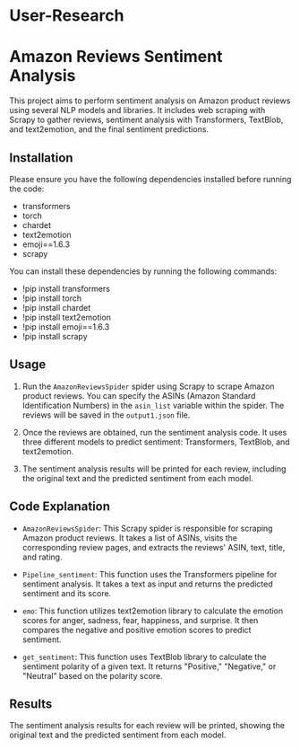 # User-Research
# Amazon Reviews Sentiment Analysis

This project aims to perform sentiment analysis on Amazon product reviews using several NLP models and libraries. It includes web scraping with Scrapy to gather reviews, sentiment analysis with Transformers, TextBlob, and text2emotion, and the final sentiment predictions.

## Installation

Please ensure you have the following dependencies installed before running the code:

- transformers
- torch
- chardet
- text2emotion
- emoji==1.6.3
- scrapy

You can install these dependencies by running the following commands:

- !pip install transformers
- !pip install torch
- !pip install chardet
- !pip install text2emotion
- !pip install emoji==1.6.3
- !pip install scrapy

## Usage

1. Run the `AmazonReviewsSpider` spider using Scrapy to scrape Amazon product reviews. You can specify the ASINs (Amazon Standard Identification Numbers) in the `asin_list` variable within the spider. The reviews will be saved in the `output1.json` file.

2. Once the reviews are obtained, run the sentiment analysis code. It uses three different models to predict sentiment: Transformers, TextBlob, and text2emotion.

3. The sentiment analysis results will be printed for each review, including the original text and the predicted sentiment from each model.

## Code Explanation

- `AmazonReviewsSpider`: This Scrapy spider is responsible for scraping Amazon product reviews. It takes a list of ASINs, visits the corresponding review pages, and extracts the reviews' ASIN, text, title, and rating.

- `Pipeline_sentiment`: This function uses the Transformers pipeline for sentiment analysis. It takes a text as input and returns the predicted sentiment and its score.

- `emo`: This function utilizes text2emotion library to calculate the emotion scores for anger, sadness, fear, happiness, and surprise. It then compares the negative and positive emotion scores to predict sentiment.

- `get_sentiment`: This function uses TextBlob library to calculate the sentiment polarity of a given text. It returns "Positive," "Negative," or "Neutral" based on the polarity score.

## Results

The sentiment analysis results for each review will be printed, showing the original text and the predicted sentiment from each model.

